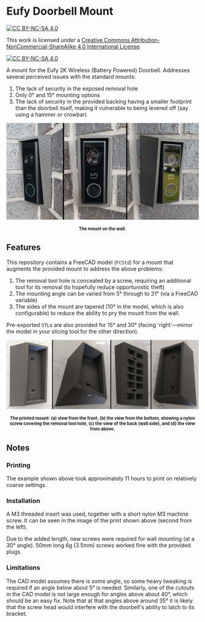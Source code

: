 # Eufy Doorbell Mount

[![CC BY-NC-SA 4.0][cc-by-nc-sa-shield]][cc-by-nc-sa]

This work is licensed under a
[Creative Commons Attribution-NonCommercial-ShareAlike 4.0 International License][cc-by-nc-sa].

[![CC BY-NC-SA 4.0][cc-by-nc-sa-image]][cc-by-nc-sa]

A mount for the Eufy 2K Wireless (Battery Powered) Doorbell. Addresses several perceived issues with the standard mounts:

1. The lack of security in the exposed removal hole
2. Only 0° and 15° mounting options
3. The lack of security in the provided backing having a smaller footprint than the doorbell itself, making it vulnerable to being levered off (say using a hammer or crowbar)

![Photographs of the mounted doorbell](images/mounted_photos.jpg)
<b><p align="center" style="font-size: 0.8em;">The mount on the wall.</p></b>

## Features

This repository contains a FreeCAD model (`FCStd`) for a mount that augments the provided mount to address the above problems:

1. The removal tool hole is concealed by a screw, requiring an additional tool for its removal (to hopefully reduce opportunistic theft)
2. The mounting angle can be varied from 5° through to 31° (via a FreeCAD variable)
3. The sides of the mount are tapered (10° in the model, which is also configurable) to reduce the ability to pry the mount from the wall.

Pre-exported `STL`s are also provided for 15° and 30° (facing 'right'—mirror the model in your slicing tool for the other direction).

![The printed mount before mounting on the wall](images/print_photos.jpg)
<b><p align="center" style="font-size: 0.8em;">The printed mount: (a) view from the front, (b) the view from the bottom, showing a nylon screw covering the removal tool hole, (c) the view of the back (wall side), and (d) the view from above.</p></b>

## Notes

### Printing

The example shown above took approximately 11 hours to print on relatively coarse settings.

### Installation

A M3 threaded insert was used, together with a short nylon M3 machine screw. It can be seen in the image of the print shown above (second from the left).

Due to the added length, new screws were required for wall mounting (at a 30° angle). 50mm long 6g (3.5mm) screws worked fine with the provided plugs.

### Limitations

The CAD model assumes there is some angle, so some heavy tweaking is required if an angle below about 5° is needed. Similarly, one of the cutouts in the CAD model is not large enough for angles above about 40°, which should be an easy fix. Note that at that angles above around 35° it is likely that the screw head would interfere with the doorbell's ability to latch to its bracket.

[cc-by-nc-sa]: http://creativecommons.org/licenses/by-nc-sa/4.0/
[cc-by-nc-sa-image]: https://licensebuttons.net/l/by-nc-sa/4.0/88x31.png
[cc-by-nc-sa-shield]: https://img.shields.io/badge/License-CC%20BY--NC--SA%204.0-lightgrey.svg

